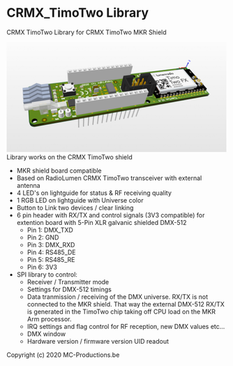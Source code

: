# CRMX_TimoTwo Library
CRMX TimoTwo Library for CRMX TimoTwo MKR Shield

![](images/MKR-CRMXTimoTwo.png)
Library works on the CRMX TimoTwo shield
- MKR shield board compatible
- Based on RadioLumen CRMX TimoTwo transceiver with external antenna
- 4 LED's on lightguide for status & RF receiving quality
- 1 RGB LED on lightguide with Universe color
- Button to Link two devices / clear linking
- 6 pin header with RX/TX and control signals (3V3 compatible) 
  for extention board with 5-Pin XLR galvanic shielded DMX-512
  - Pin 1: DMX_TXD
  - Pin 2: GND
  - Pin 3: DMX_RXD
  - Pin 4: RS485_DE
  - Pin 5: RS485_RE
  - Pin 6: 3V3
- SPI library to control:
  - Receiver / Transmitter mode
  - Settings for DMX-512 timings
  - Data tranmission / receiving of the DMX universe. RX/TX is not connected to the MKR shield.
    That way the external DMX-512 RX/TX is generated in the TimoTwo chip taking off CPU load on the MKR Arm processor.
  - IRQ settings and flag control for RF reception, new DMX values etc...
  - DMX window
  - Hardware version / firmware version UID readout
  
Copyright (c) 2020 MC-Productions.be
